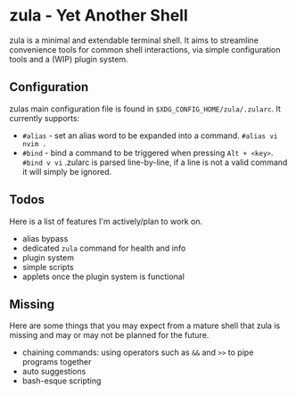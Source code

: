 # zula - Yet Another Shell

zula is a minimal and extendable terminal shell. It aims to streamline convenience tools for common shell interactions, via simple configuration tools and a (WIP) plugin system.
 
## Configuration
zulas main configuration file is found in `$XDG_CONFIG_HOME/zula/.zularc`. It currently supports:
- `#alias` - set an alias word to be expanded into a command. 
`#alias vi nvim .`
- `#bind` - bind a command to be triggered when pressing `Alt + <key>`.
`#bind v vi`
.zularc is parsed line-by-line, if a line is not a valid command it will simply be ignored.

## Todos
Here is a list of features I'm actively/plan to work on.
- alias bypass
- dedicated `zula` command for health and info
- plugin system
- simple scripts
- applets once the plugin system is functional

## Missing
Here are some things that you may expect from a mature shell that zula is missing and may or may not be planned for the future.
- chaining commands: using operators such as `&&` and `>>` to pipe programs together
- auto suggestions
- bash-esque scripting
